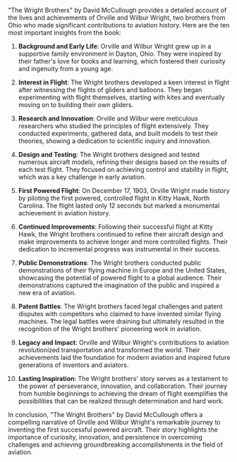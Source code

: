 "The Wright Brothers" by David McCullough provides a detailed account of the lives and achievements of Orville and Wilbur Wright, two brothers from Ohio who made significant contributions to aviation history. Here are the ten most important insights from the book:

1. **Background and Early Life**: Orville and Wilbur Wright grew up in a supportive family environment in Dayton, Ohio. They were inspired by their father's love for books and learning, which fostered their curiosity and ingenuity from a young age.

2. **Interest in Flight**: The Wright brothers developed a keen interest in flight after witnessing the flights of gliders and balloons. They began experimenting with flight themselves, starting with kites and eventually moving on to building their own gliders.

3. **Research and Innovation**: Orville and Wilbur were meticulous researchers who studied the principles of flight extensively. They conducted experiments, gathered data, and built models to test their theories, showing a dedication to scientific inquiry and innovation.

4. **Design and Testing**: The Wright brothers designed and tested numerous aircraft models, refining their designs based on the results of each test flight. They focused on achieving control and stability in flight, which was a key challenge in early aviation.

5. **First Powered Flight**: On December 17, 1903, Orville Wright made history by piloting the first powered, controlled flight in Kitty Hawk, North Carolina. The flight lasted only 12 seconds but marked a monumental achievement in aviation history.

6. **Continued Improvements**: Following their successful flight at Kitty Hawk, the Wright brothers continued to refine their aircraft design and make improvements to achieve longer and more controlled flights. Their dedication to incremental progress was instrumental in their success.

7. **Public Demonstrations**: The Wright brothers conducted public demonstrations of their flying machine in Europe and the United States, showcasing the potential of powered flight to a global audience. Their demonstrations captured the imagination of the public and inspired a new era of aviation.

8. **Patent Battles**: The Wright brothers faced legal challenges and patent disputes with competitors who claimed to have invented similar flying machines. The legal battles were draining but ultimately resulted in the recognition of the Wright brothers' pioneering work in aviation.

9. **Legacy and Impact**: Orville and Wilbur Wright's contributions to aviation revolutionized transportation and transformed the world. Their achievements laid the foundation for modern aviation and inspired future generations of inventors and aviators.

10. **Lasting Inspiration**: The Wright brothers' story serves as a testament to the power of perseverance, innovation, and collaboration. Their journey from humble beginnings to achieving the dream of flight exemplifies the possibilities that can be realized through determination and hard work.

In conclusion, "The Wright Brothers" by David McCullough offers a compelling narrative of Orville and Wilbur Wright's remarkable journey to inventing the first successful powered aircraft. Their story highlights the importance of curiosity, innovation, and persistence in overcoming challenges and achieving groundbreaking accomplishments in the field of aviation.